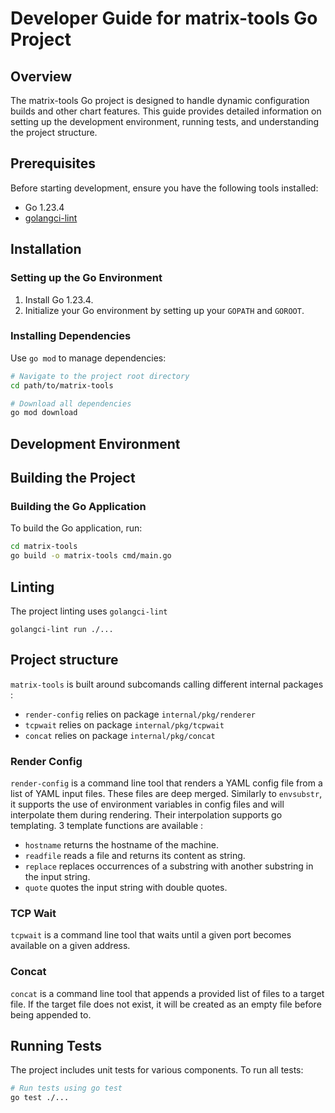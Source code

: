 <!--
Copyright 2024 New Vector Ltd

SPDX-License-Identifier: AGPL-3.0-only OR LicenseRef-Element-Commercial
-->

# Developer Guide for matrix-tools Go Project

## Overview
The matrix-tools Go project is designed to handle dynamic configuration builds and other chart features. This guide provides detailed information on setting up the development environment, running tests, and understanding the project structure.

## Prerequisites
Before starting development, ensure you have the following tools installed:
- Go 1.23.4
- [golangci-lint](https://github.com/golangci/golangci-lint)

## Installation

### Setting up the Go Environment
1. Install Go 1.23.4.
2. Initialize your Go environment by setting up your `GOPATH` and `GOROOT`.

### Installing Dependencies
Use `go mod` to manage dependencies:
```sh
# Navigate to the project root directory
cd path/to/matrix-tools

# Download all dependencies
go mod download
```

## Development Environment

## Building the Project

### Building the Go Application
To build the Go application, run:
```sh
cd matrix-tools
go build -o matrix-tools cmd/main.go
```

## Linting

The project linting uses `golangci-lint`

```
golangci-lint run ./...
```

## Project structure

`matrix-tools` is built around subcomands calling different internal packages :
- `render-config` relies on package `internal/pkg/renderer`
- `tcpwait` relies on package `internal/pkg/tcpwait`
- `concat` relies on package `internal/pkg/concat`

### Render Config

`render-config` is a command line tool that renders a YAML config file from a list of YAML input files. These files are deep merged.
Similarly to `envsubstr`, it supports the use of environment variables in config files and will interpolate them during rendering. Their interpolation supports go templating. 3 template functions are available : 
 - `hostname` returns the hostname of the machine.
 - `readfile` reads a file and returns its content as string.
 - `replace` replaces occurrences of a substring with another substring in the input string.
 - `quote` quotes the input string with double quotes.

### TCP Wait

`tcpwait` is a command line tool that waits until a given port becomes available on a given address.

### Concat

`concat` is a command line tool that appends a provided list of files to a target file.
If the target file does not exist, it will be created as an empty file before being appended to.

## Running Tests

The project includes unit tests for various components. To run all tests:
```sh
# Run tests using go test
go test ./...
```
